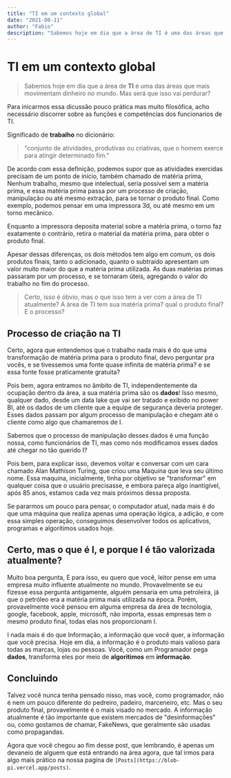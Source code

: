 ```yaml
---
title: "TI em um contexto global"
date: "2021-08-11"
author: "Fabio"
description: "Sabemos hoje em dia que a área de TI é uma das áreas que mais movimentam dinheiro no mundo. Mas será que isso vai perdurar?"
---
```


# TI em um contexto global
>Sabemos hoje em dia que a área de __TI__ é uma das áreas que mais movimentam dinheiro no mundo. Mas será que isso vai perdurar?

Para inicarmos essa dicussão pouco prática mas muito filosófica, acho necessário discorrer sobre as funções e competências dos funcionarios de TI. 

Significado de __trabalho__ no dicionário:
>"conjunto de atividades, produtivas ou criativas, que o homem exerce para atingir determinado fim."

De acordo com essa definição, podemos supor que as atividades exercidas precisam de um ponto de início, também chamado de matéria prima, Nenhum trabalho, mesmo que intelectual, seria possível sem a matéria prima, e essa matéria prima passa por um processo de criação, manipulação ou até mesmo extração, para se tornar o produto final. Como exemplo, podemos pensar em uma impressora 3d, ou até mesmo em um torno mecânico.

Enquanto a impressora deposita material sobre a matéria prima, o torno faz exatamente o contrário, retira o material da matéria prima, para obter o produto final.

Apesar dessas diferenças, os dois métodos tem algo em comum, os dois produtos finais, tanto o adicionado, quanto o subtraído apresentam um valor muito maior do que a matéria prima utilizada. As duas matérias primas passaram por um processo, e se tornaram úteis, agregando o valor do trabalho no fim do processo.

>Certo, isso é óbvio, mas o que isso tem a ver com a área de TI atualmente? A área de TI tem sua matéria prima? qual o produto final? E o processo?

## Processo de criação na TI
Certo, agora que entendemos que o trabalho nada mais é do que uma transformação de matéria prima para o produto final, devo perguntar pra vocês, e se tivessemos uma fonte quase infinita de matéria prima? e se essa fonte fosse praticamente gratuita?

Pois bem, agora entramos no âmbito de TI, independentemente da ocupação dentro da área, a sua matéria prima são os __dados__!
Isso mesmo, qualquer dado, desde um data lake que vai ser tratado e exibido no power BI, até os dados de um cliente que a equipe de segurança deveria proteger. Esses dados passam por algum processo de manipulação e chegam até o cliente como algo que chamaremos de I.

Sabemos que o processo de manipulação desses dados é uma função nossa, como funcionários de TI, mas como nós modificamos esses dados até chegar no tão querido I?

Pois bem, para explicar isso, devemos voltar e conversar com um cara chamado Alan Mathison Turing, que criou uma Maquina que leva seu último nome. Essa maquina, inicialmente, tinha por objetivo se "transformar" em qualquer coisa que o usuário precisasse, e embora pareça algo inantigível, após 85 anos, estamos cada vez mais próximos dessa proposta.

Se pararmos um pouco para pensar, o computador atual, nada mais é do que uma máquina que realiza apenas uma operação lógica, a adição, e com essa simples operação, conseguimos desenvolver todos os aplicativos, programas e algoritimos usados hoje.

## Certo, mas o que é I, e porque I é tão valorizada atualmente?
Muito boa pergunta, E para isso, eu quero que você, leitor pense em uma empresa muito influente atualmente no mundo.
Provavelmente se eu fizesse essa pergunta antigamente, alguém pensaria em uma petroleira, já que o petróleo era a matéria prima mais utilizada na época.
Porém, provavelmente você pensou em alguma empresa da área de tecnologia, google, facebook, apple, microsoft, não importa, essas empresas tem o mesmo produto final, todas elas nos proporcionam I.

I nada mais é do que Informação, a informação que você quer, a informação que você precisa. Hoje em dia, a informação é o produto mais valioso para todas as marcas, lojas ou pessoas. Você, como um Programador pega __dados__, transforma eles por meio de __algoritimos__ em __informação__.

## Concluindo
Talvez você nunca tenha pensado nisso, mas você, como programador, não é nem um pouco diferente do pedreiro, padeiro, marceneiro, etc. Mas o seu produto final, provavelmente é o mais visado no mercado.
A informação atualmente é tão importante que existem mercados de "desinformações" ou, como gostamos de chamar, FakeNews, que geralmente são usadas como propagandas.

Agora que você chegou ao fim desse post, que lembrando, é apenas um devaneio de alguem que está entrando na área agora, que tal irmos para algo mais prático na nossa pagina de `[Posts](https://blob-pi.vercel.app/posts)`.